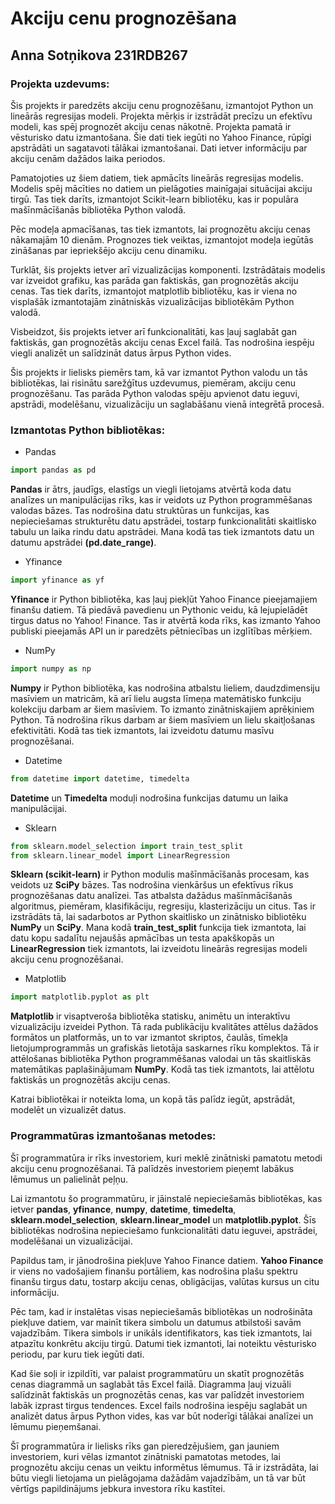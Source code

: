 # Akciju cenu prognozēšana
## Anna Sotņikova 231RDB267
### Projekta uzdevums:
Šis projekts ir paredzēts akciju cenu prognozēšanu, izmantojot Python un lineārās regresijas modeli. Projekta mērķis ir izstrādāt precīzu un efektīvu modeli, kas spēj prognozēt akciju cenas nākotnē. Projekta pamatā ir vēsturisko datu izmantošana. Šie dati tiek iegūti no Yahoo Finance, rūpīgi apstrādāti un sagatavoti tālākai izmantošanai. Dati ietver informāciju par akciju cenām dažādos laika periodos.

Pamatojoties uz šiem datiem, tiek apmācīts lineārās regresijas modelis. Modelis spēj mācīties no datiem un pielāgoties mainīgajai situācijai akciju tirgū. Tas tiek darīts, izmantojot Scikit-learn bibliotēku, kas ir populāra mašīnmācīšanās bibliotēka Python valodā. 

Pēc modeļa apmacīšanas, tas tiek izmantots, lai prognozētu akciju cenas nākamajām 10 dienām. Prognozes tiek veiktas, izmantojot modeļa iegūtās zināšanas par iepriekšējo akciju cenu dinamiku. 

Turklāt, šis projekts ietver arī vizualizācijas komponenti. Izstrādātais modelis var izveidot grafiku, kas parāda gan faktiskās, gan prognozētās akciju cenas. Tas tiek darīts, izmantojot matplotlib bibliotēku, kas ir viena no visplašāk izmantotajām zinātniskās vizualizācijas bibliotēkām Python valodā.

Visbeidzot, šis projekts ietver arī funkcionalitāti, kas ļauj saglabāt gan faktiskās, gan prognozētās akciju cenas Excel failā. Tas nodrošina iespēju viegli analizēt un salīdzināt datus ārpus Python vides. 

Šis projekts ir lielisks piemērs tam, kā var izmantot Python valodu un tās bibliotēkas, lai risinātu sarežģītus uzdevumus, piemēram, akciju cenu prognozēšanu. Tas parāda Python valodas spēju apvienot datu ieguvi, apstrādi, modelēšanu, vizualizāciju un saglabāšanu vienā integrētā procesā.
### Izmantotas Python bibliotēkas:
- Pandas
```python
import pandas as pd
```
**Pandas** ir ātrs, jaudīgs, elastīgs un viegli lietojams atvērtā koda datu analīzes un manipulācijas rīks, kas ir veidots uz Python programmēšanas valodas bāzes. Tas nodrošina datu struktūras un funkcijas, kas nepieciešamas strukturētu datu apstrādei, tostarp funkcionalitāti skaitlisko tabulu un laika rindu datu apstrādei. Mana kodā tas tiek izmantots datu un datumu apstrādei **(pd.date_range)**.
- Yfinance
```python
import yfinance as yf
```
**Yfinance** ir Python bibliotēka, kas ļauj piekļūt Yahoo Finance pieejamajiem finanšu datiem. Tā piedāvā pavedienu un Pythonic veidu, kā lejupielādēt tirgus datus no Yahoo! Finance. Tas ir atvērtā koda rīks, kas izmanto Yahoo publiski pieejamās API un ir paredzēts pētniecības un izglītības mērķiem.
- NumPy
```python
import numpy as np
```
**Numpy** ir Python bibliotēka, kas nodrošina atbalstu lieliem, daudzdimensiju masīviem un matricām, kā arī lielu augsta līmeņa matemātisko funkciju kolekciju darbam ar šiem masīviem. To izmanto zinātniskajiem aprēķiniem Python. Tā nodrošina rīkus darbam ar šiem masīviem un lielu skaitļošanas efektivitāti. Kodā tas tiek izmantots, lai izveidotu datumu masīvu prognozēšanai.
- Datetime
```python
from datetime import datetime, timedelta
```
**Datetime** un **Timedelta** moduļi nodrošina funkcijas datumu un laika manipulācijai.
- Sklearn
```python
from sklearn.model_selection import train_test_split
from sklearn.linear_model import LinearRegression
```
**Sklearn (scikit-learn)** ir Python modulis mašīnmācīšanās procesam, kas veidots uz **SciPy** bāzes. Tas nodrošina vienkāršus un efektīvus rīkus prognozēšanas datu analīzei. Tas atbalsta dažādus mašīnmācīšanās algoritmus, piemēram, klasifikāciju, regresiju, klasterizāciju un citus. Tas ir izstrādāts tā, lai sadarbotos ar Python skaitlisko un zinātnisko bibliotēku **NumPy** un **SciPy**. Mana kodā **train_test_split** funkcija tiek izmantota, lai datu kopu sadalītu nejaušās apmācības un testa apakškopās un **LinearRegression** tiek izmantots, lai izveidotu lineārās regresijas modeli akciju cenu prognozēšanai.
- Matplotlib
```python
import matplotlib.pyplot as plt
```
**Matplotlib** ir visaptveroša bibliotēka statisku, animētu un interaktīvu vizualizāciju izveidei Python. Tā rada publikāciju kvalitātes attēlus dažādos formātos un platformās, un to var izmantot skriptos, čaulās, tīmekļa lietojumprogrammās un grafiskās lietotāja saskarnes rīku komplektos. Tā ir attēlošanas bibliotēka Python programmēšanas valodai un tās skaitliskās matemātikas paplašinājumam **NumPy**. Kodā tas tiek izmantots, lai attēlotu faktiskās un prognozētās akciju cenas.

Katrai bibliotēkai ir noteikta loma, un kopā tās palīdz iegūt, apstrādāt, modelēt un vizualizēt datus.
### Programmatūras izmantošanas metodes:
Šī programmatūra ir rīks investoriem, kuri meklē zinātniski pamatotu metodi akciju cenu prognozēšanai. Tā palīdzēs investoriem pieņemt labākus lēmumus un palielināt peļņu. 

Lai izmantotu šo programmatūru, ir jāinstalē nepieciešamās bibliotēkas, kas ietver **pandas**, **yfinance**, **numpy**, **datetime**, **timedelta**, **sklearn.model_selection**, **sklearn.linear_model** un **matplotlib.pyplot**. Šīs bibliotēkas nodrošina nepieciešamo funkcionalitāti datu ieguvei, apstrādei, modelēšanai un vizualizācijai.

Papildus tam, ir jānodrošina piekļuve Yahoo Finance datiem. **Yahoo Finance** ir viens no vadošajiem finanšu portāliem, kas nodrošina plašu spektru finanšu tirgus datu, tostarp akciju cenas, obligācijas, valūtas kursus un citu informāciju.

Pēc tam, kad ir instalētas visas nepieciešamās bibliotēkas un nodrošināta piekļuve datiem, var mainīt tikera simbolu un datumus atbilstoši savām vajadzībām. Tikera simbols ir unikāls identifikators, kas tiek izmantots, lai atpazītu konkrētu akciju tirgū. Datumi tiek izmantoti, lai noteiktu vēsturisko periodu, par kuru tiek iegūti dati.

Kad šie soļi ir izpildīti, var palaist programmatūru un skatīt prognozētās cenas diagrammā un saglabāt tās Excel failā. Diagramma ļauj vizuāli salīdzināt faktiskās un prognozētās cenas, kas var palīdzēt investoriem labāk izprast tirgus tendences. Excel fails nodrošina iespēju saglabāt un analizēt datus ārpus Python vides, kas var būt noderīgi tālākai analīzei un lēmumu pieņemšanai.

Šī programmatūra ir lielisks rīks gan pieredzējušiem, gan jauniem investoriem, kuri vēlas izmantot zinātniski pamatotas metodes, lai prognozētu akciju cenas un veiktu informētus lēmumus. Tā ir izstrādāta, lai būtu viegli lietojama un pielāgojama dažādām vajadzībām, un tā var būt vērtīgs papildinājums jebkura investora rīku kastītei.
